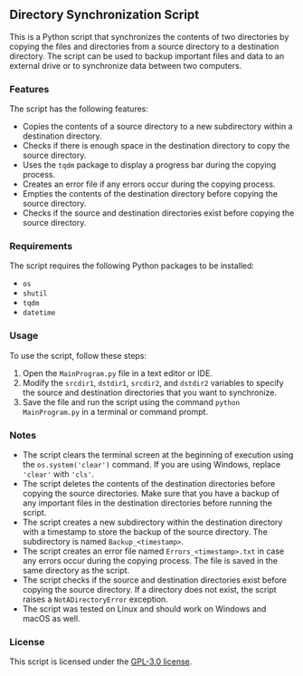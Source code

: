 ## Directory Synchronization Script

This is a Python script that synchronizes the contents of two directories by copying the files and directories from a source directory to a destination directory. The script can be used to backup important files and data to an external drive or to synchronize data between two computers.

### Features

The script has the following features:

- Copies the contents of a source directory to a new subdirectory within a destination directory.
- Checks if there is enough space in the destination directory to copy the source directory.
- Uses the `tqdm` package to display a progress bar during the copying process.
- Creates an error file if any errors occur during the copying process.
- Empties the contents of the destination directory before copying the source directory.
- Checks if the source and destination directories exist before copying the source directory.

### Requirements

The script requires the following Python packages to be installed:

- `os`
- `shutil`
- `tqdm`
- `datetime`

### Usage

To use the script, follow these steps:

1. Open the `MainProgram.py` file in a text editor or IDE.
2. Modify the `srcdir1`, `dstdir1`, `srcdir2`, and `dstdir2` variables to specify the source and destination directories that you want to synchronize.
3. Save the file and run the script using the command `python MainProgram.py` in a terminal or command prompt.

### Notes

- The script clears the terminal screen at the beginning of execution using the `os.system('clear')` command. If you are using Windows, replace `'clear'` with `'cls'`.
- The script deletes the contents of the destination directories before copying the source directories. Make sure that you have a backup of any important files in the destination directories before running the script.
- The script creates a new subdirectory within the destination directory with a timestamp to store the backup of the source directory. The subdirectory is named `Backup_<timestamp>`.
- The script creates an error file named `Errors_<timestamp>.txt` in case any errors occur during the copying process. The file is saved in the same directory as the script.
- The script checks if the source and destination directories exist before copying the source directory. If a directory does not exist, the script raises a `NotADirectoryError` exception.
- The script was tested on Linux and should work on Windows and macOS as well.

### License

This script is licensed under the [GPL-3.0 license](https://www.gnu.org/licenses/gpl-3.0.en.html).
